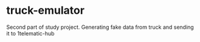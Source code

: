 # truck-emulator
Second part of study project. Generating fake data from truck and sending it to 1telematic-hub
